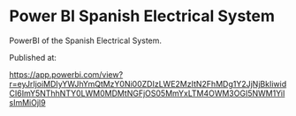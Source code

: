 
# Power BI Spanish Electrical System

PowerBI of the Spanish Electrical System.

Published at:

https://app.powerbi.com/view?r=eyJrIjoiMDIyYWJhYmQtMzY0Ni00ZDIzLWE2MzItN2FhMDg1Y2JjNjBkIiwidCI6ImY5NThhNTY0LWM0MDMtNGFjOS05MmYxLTM4OWM3OGI5NWM1YiIsImMiOjl9
